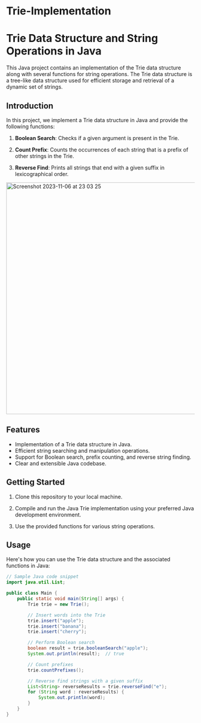 # Trie-Implementation
# Trie Data Structure and String Operations in Java

This Java project contains an implementation of the Trie data structure along with several functions for string operations. The Trie data structure is a tree-like data structure used for efficient storage and retrieval of a dynamic set of strings.


## Introduction

In this project, we implement a Trie data structure in Java and provide the following functions:

1. **Boolean Search**: Checks if a given argument is present in the Trie.

2. **Count Prefix**: Counts the occurrences of each string that is a prefix of other strings in the Trie.

3. **Reverse Find**: Prints all strings that end with a given suffix in lexicographical order.

<img width="619" alt="Screenshot 2023-11-06 at 23 03 25" src="https://github.com/sarparslan/Trie-Implementation/assets/96438389/857b5871-e572-47d7-96dc-f5f1a3fb4a21">

## Features

- Implementation of a Trie data structure in Java.
- Efficient string searching and manipulation operations.
- Support for Boolean search, prefix counting, and reverse string finding.
- Clear and extensible Java codebase.

## Getting Started

1. Clone this repository to your local machine.

2. Compile and run the Java Trie implementation using your preferred Java development environment.

3. Use the provided functions for various string operations.

## Usage

Here's how you can use the Trie data structure and the associated functions in Java:

```java
// Sample Java code snippet
import java.util.List;

public class Main {
    public static void main(String[] args) {
        Trie trie = new Trie();

        // Insert words into the Trie
        trie.insert("apple");
        trie.insert("banana");
        trie.insert("cherry");

        // Perform Boolean search
        boolean result = trie.booleanSearch("apple");
        System.out.println(result);  // true

        // Count prefixes
        trie.countPrefixes();

        // Reverse find strings with a given suffix
        List<String> reverseResults = trie.reverseFind("e");
        for (String word : reverseResults) {
            System.out.println(word);
        }
    }
}
